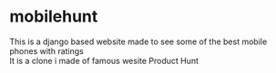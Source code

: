 # mobilehunt
This is a django based website made to see some of the best mobile phones with ratings  
It is a clone i made of famous wesite Product Hunt
